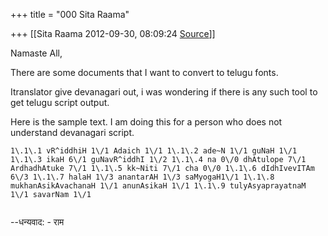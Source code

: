 +++
title = "000 Sita Raama"

+++
[[Sita Raama	2012-09-30, 08:09:24 [Source](https://groups.google.com/g/samskrita/c/rPAYDHlWhU0)]]



Namaste All,

There are some documents that I want to convert to telugu fonts.

Itranslator give devanagari out, i was wondering if there is any such tool to get telugu script output.

  

  

Here is the sample text. I am doing this for a person who does not understand devanagari script.

``` 1\.1\.1 vR^iddhiH 1\/1 Adaich 1\/1 1\.1\.2 ade~N 1\/1 guNaH 1\/1 1\.1\.3 ikaH 6\/1 guNavR^iddhI 1\/2 1\.1\.4 na 0\/0 dhAtulope 7\/1 ArdhadhAtuke 7\/1 1\.1\.5 kk~Niti 7\/1 cha 0\/0 1\.1\.6 dIdhIvevITAm 6\/3 1\.1\.7 halaH 1\/3 anantarAH 1\/3 saMyogaH1\/1 1\.1\.8 mukhanAsikAvachanaH 1\/1 anunAsikaH 1\/1 1\.1\.9 tulyAsyaprayatnaM 1\/1 savarNam 1\/1 ```

``` etc 
```

--धन्यवाद: - राम

